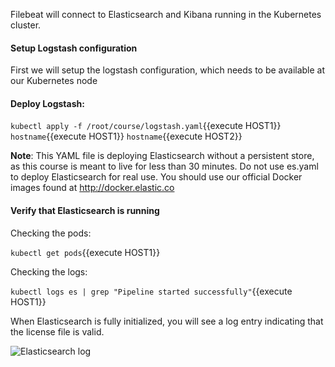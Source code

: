 Filebeat will connect to Elasticsearch and Kibana running in the Kubernetes cluster.  

#### Setup Logstash configuration

First we will setup the logstash configuration, which needs to be available at our Kubernetes node


#### Deploy Logstash:

`kubectl apply -f /root/course/logstash.yaml`{{execute HOST1}}
`hostname`{{execute HOST1}}
`hostname`{{execute HOST2}}

**Note**: This YAML file is deploying Elasticsearch without a persistent store, as this course is meant to live for less than 30 minutes.  Do not use es.yaml to deploy Elasticsearch for real use. You should use our official Docker images found at http://docker.elastic.co

#### Verify that Elasticsearch is running

Checking the pods:

`kubectl get pods`{{execute HOST1}}

Checking the logs:

`kubectl logs es | grep "Pipeline started successfully"`{{execute HOST1}}

When Elasticsearch is fully initialized, you will see a log entry indicating that the license file is valid.

![Elasticsearch log](https://user-images.githubusercontent.com/25182304/43620198-8830e4a6-969f-11e8-9c05-0cd6ffc5ab96.png)
